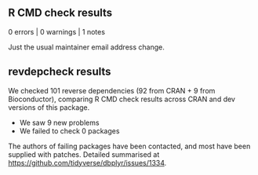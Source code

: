 ## R CMD check results

0 errors | 0 warnings | 1 notes

Just the usual maintainer email address change.

## revdepcheck results

We checked 101 reverse dependencies (92 from CRAN + 9 from Bioconductor), comparing R CMD check results across CRAN and dev versions of this package.

 * We saw 9 new problems
 * We failed to check 0 packages

The authors of failing packages have been contacted, and most have been supplied with patches. Detailed summarised at https://github.com/tidyverse/dbplyr/issues/1334.
